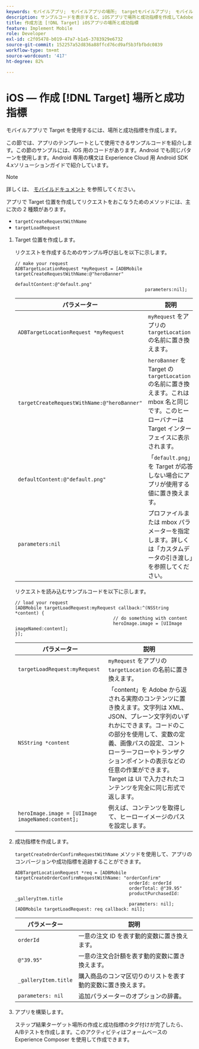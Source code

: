 ```yaml
---
keywords: モバイルアプリ;　モバイルアプリの場所;　targetモバイルアプリ;　モバイルターゲット場所;　モバイルアプリ成功指標
description: サンプルコードを表示すると、iOSアプリで場所と成功指標を作成してAdobeを使用する方法を学ぶのに役立ちます [!DNL Target] を使用して、アプリをパーソナライズおよび最適化します。
title: 作成方法 [!DNL Target] iOSアプリの場所と成功指標
feature: Implement Mobile
role: Developer
exl-id: c2f05478-b019-47a7-b1a5-3783929e6732
source-git-commit: 152257a52d836a88ffcd76cd9af5b3fbfbdc0839
workflow-type: tm+mt
source-wordcount: '417'
ht-degree: 82%

---
```


# iOS — 作成 [!DNL Target] 場所と成功指標

モバイルアプリで Target を使用するには、場所と成功指標を作成します。

この節では、アプリのテンプレートとして使用できるサンプルコードを紹介します。この節のサンプルには、iOS 用のコードがあります。Android でも同じパターンを使用します。Android 専用の構文は [](https://experienceleague.adobe.com/docs/mobile-services/android/target-android/target-main.html)Experience Cloud 用 Android SDK 4.xソリューションガイドで紹介しています。

>[!NOTE]
>
>詳しくは、 [モバイルドキュメント](https://experienceleague.adobe.com/docs/mobile-services/ios/target-ios/c-target-methods.html) を参照してください。

アプリで Target 位置を作成してリクエストをおこなうためのメソッドには、主に次の 2 種類があります。

* `targetCreateRequestWithName`
* `targetLoadRequest`

1. Target 位置を作成します。

   リクエストを作成するためのサンプル呼び出しを以下に示します。

   ```
   // make your request 
   ADBTargetLocationRequest *myRequest = [ADBMobile targetCreateRequestWithName:@"heroBanner" 
                                                    defaultContent:@"default.png" 
                                                    parameters:nil];
   ```

   | パラメーター | 説明 |
   |---|---|
   | `ADBTargetLocationRequest *myRequest` | `myRequest` をアプリの `targetLocation` の名前に置き換えます。 |
   | `targetCreateRequestWithName:@"heroBanner"` | `heroBanner` を Target の `targetLocation` の名前に置き換えます。これは mbox 名と同じです。このヒーローバナーは Target インターフェイスに表示されます。 |
   | `defaultContent:@"default.png"` | 「`default.png`」を Target が応答しない場合にアプリが使用する値に置き換えます。 |
   | `parameters:nil` | プロファイルまたは mbox パラメーターを指定します。詳しくは「カスタムデータの引き渡し」を参照してください。 |

   リクエストを読み込むサンプルコードを以下に示します。

   ```
   // load your request 
   [ADBMobile targetLoadRequest:myRequest callback:^(NSString *content) { 
                                        // do something with content 
                                        heroImage.image = [UIImage imageNamed:content]; 
   }];
   ```

   | パラメーター | 説明 |
   |---|---|
   | `targetLoadRequest:myRequest` | `myRequest` をアプリの `targetLocation` の名前に置き換えます。 |
   | `NSString *content` | 「content」を Adobe から返される実際のコンテンツに置き換えます。文字列は XML、JSON、プレーン文字列のいずれかにできます。コードのこの部分を使用して、変数の定義、画像パスの設定、コントローラーフローやトランザクションポイントの表示などの任意の作業ができます。Target は UI で入力されたコンテンツを完全に同じ形式で返します。 |
   | `heroImage.image = [UIImage imageNamed:content];` | 例えば、コンテンツを取得して、ヒーローイメージのパスを設定します。 |

1. 成功指標を作成します。

   `targetCreateOrderConfirmRequestWithName` メソッドを使用して、アプリのコンバージョンや成功指標を追跡することができます。

   ```
   ADBTargetLocationRequest *req = [ADBMobile targetCreateOrderConfirmRequestWithName: "orderConfirm" 
                                              orderId: orderId 
                                              orderTotal: @"39.95" 
                                              productPurchasedId: _galleryItem.title 
                                              parameters: nil]; 
   [ADBMobile targetLoadRequest: req callback: nil];
   ```

   | パラメーター | 説明 |
   |---|---|
   | `orderId` | 一意の注文 ID を表す動的変数に置き換えます。 |
   | `@"39.95"` | 一意の注文合計額を表す動的変数に置き換えます。 |
   | `_galleryItem.title` | 購入商品のコンマ区切りのリストを表す動的変数に置き換えます。 |
   | `parameters: nil` | 追加パラメーターのオプションの辞書。 |

1. アプリを構築します。

   ステップ結果ターゲット場所の作成と成功指標のタグ付けが完了したら、A/Bテストを作成します。このアクティビティはフォームベースの Experience Composer を使用して作成できます。
